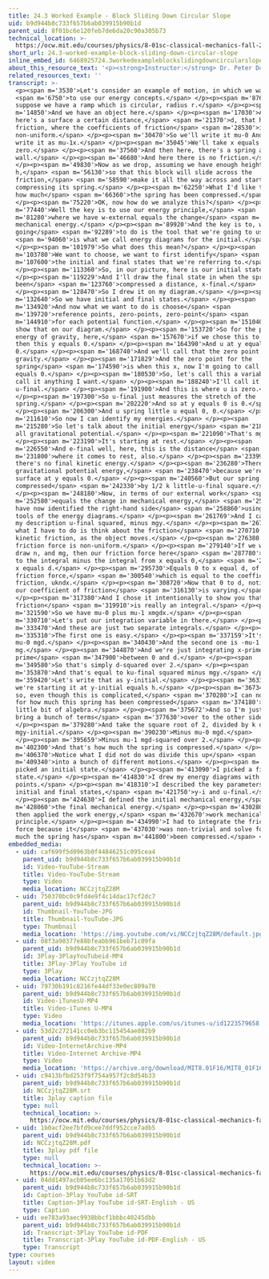 ```yaml
---
title: 24.3 Worked Example - Block Sliding Down Circular Slope
uid: b9d944b8c733f657b6ab039915b90b1d
parent_uid: 8f01bc6e120feb7de6da20c90a305b73
technical_location: >-
  https://ocw.mit.edu/courses/physics/8-01sc-classical-mechanics-fall-2016/week-8-potential-energy-and-energy-conservation/24.3-worked-example-block-sliding-down-circular-slope/24.3-worked-example-block-sliding-down-circular-slope
short_url: 24.3-worked-example-block-sliding-down-circular-slope
inline_embed_id: 6468925724.3workedexampleblockslidingdowncircularslope76190925
about_this_resource_text: '<p><strong>Instructor:</strong> Dr. Peter Dourmashkin</p>'
related_resources_text: ''
transcript: >-
  <p><span m='3530'>Let's consider an example of motion, in which we want</span>
  <span m='6750'>to use our energy concepts.</span> </p><p><span m='8760'>So
  suppose we have a ramp which is circular, radius r.</span> </p><p><span
  m='14850'>And we have an object here.</span> </p><p><span m='17030'>And now,
  here's a surface a certain distance,</span> <span m='21370'>d, that has
  friction, where the coefficients of friction</span> <span m='28530'>is
  non-uniform.</span> </p><p><span m='30470'>So we'll write it mu-0 And we'll
  write it as mu-1x.</span> </p><p><span m='35045'>We'll take x equals
  zero.</span> </p><p><span m='37560'>And then here, there's a spring and a
  wall.</span> </p><p><span m='46680'>And here there is no friction.</span>
  </p><p><span m='49830'>Now as we drop, assuming we have enough height here,
  h,</span> <span m='56130'>so that this block will slide across the
  friction,</span> <span m='58590'>make it all the way across and start
  compressing its spring.</span> </p><p><span m='62250'>What I'd like to find is
  how much</span> <span m='66360'>the spring has been compressed.</span>
  </p><p><span m='75220'>OK, now how do we analyze this?</span> </p><p><span
  m='77440'>Well the key is to use our energy principle,</span> <span
  m='81280'>where we have w-external equals the change</span> <span m='86710'>in
  mechanical energy.</span> </p><p><span m='89920'>And the key is to, what we're
  going</span> <span m='92289'>to do is the tool that we're going to use</span>
  <span m='94060'>is what we call energy diagrams for the initial.</span>
  </p><p><span m='101979'>So what does this mean?</span> </p><p><span
  m='103780'>We want to choose, we want to first identify</span> <span
  m='107600'>the initial and final states that we're referring to.</span>
  </p><p><span m='113360'>So, in our picture, here is our initial state.</span>
  </p><p><span m='119229'>And I'll draw the final state in when the spring has
  been</span> <span m='123760'>compressed a distance, x-final.</span>
  </p><p><span m='128470'>So I drew it on my diagram.</span> </p><p><span
  m='132640'>So we have initial and final states.</span> </p><p><span
  m='134920'>And now what we want to do is choose</span> <span
  m='139720'>reference points, zero-points, zero-point</span> <span
  m='144910'>for each potential function.</span> </p><p><span m='151040'>And
  show that on our diagram.</span> </p><p><span m='153720'>So for the potential
  energy of gravity, here,</span> <span m='157670'>if we chose this to be y,
  then this y equals 0.</span> </p><p><span m='164390'>And u at y equals 0 is
  0.</span> </p><p><span m='168740'>And we'll call that the zero point for
  gravity.</span> </p><p><span m='171829'>And the zero point for the
  spring</span> <span m='174590'>is when this x, now I'm going to call here x
  equals 0.</span> </p><p><span m='180530'>So, let's call this a variable, I can
  call it anything I want.</span> </p><p><span m='188240'>I'll call it
  u-final.</span> </p><p><span m='191900'>And this is where u is zero.</span>
  </p><p><span m='197300'>So u-final just measures the stretch of the
  spring.</span> </p><p><span m='202220'>And so at y equals 0 is 0.</span>
  </p><p><span m='206300'>And u spring little u equal 0, 0.</span> </p><p><span
  m='211610'>So now I can identify my energies.</span> </p><p><span
  m='215280'>So let's talk about the initial energy</span> <span m='218030'>is
  all gravitational potential.</span> </p><p><span m='221090'>That's mgy.</span>
  </p><p><span m='223190'>It's starting at rest.</span> </p><p><span
  m='226550'>And e-final well, here, this is the distance</span> <span
  m='231800'>where it comes to rest, also.</span> </p><p><span m='233990'>So
  there's no final kinetic energy.</span> </p><p><span m='236280'>There's no
  gravitational potential energy,</span> <span m='238470'>because we're on the
  surface at y equals 0.</span> </p><p><span m='240560'>But our spring has been
  compressed</span> <span m='242330'>by 1/2 k little-u-final square.</span>
  </p><p><span m='248180'>Now, in terms of our external work</span> <span
  m='252580'>equals the change in mechanical energy,</span> <span m='256010'>we
  have now identified the right-hand side</span> <span m='258860'>using these
  tools of the energy diagrams.</span> </p><p><span m='261769'>And I can write
  my description u-final squared, minus mgy.</span> </p><p><span m='267500'>Now
  what I have to do is think about the friction</span> <span m='270710'>force, f
  kinetic friction, as the object moves.</span> </p><p><span m='276380'>This
  friction force is non-uniform.</span> </p><p><span m='279140'>If we were to
  draw n, and mg, then our friction force here</span> <span m='287780'>is equal
  to the integral minus the integral from x equals 0,</span> <span m='293000'>to
  x equals d.</span> </p><p><span m='295730'>Equals 0 to x equal d, of the
  friction force,</span> <span m='300540'>which is equal to the coefficient of
  friction, ukndx.</span> </p><p><span m='308720'>Now that 0 to d, notice that
  our coefficient of friction</span> <span m='316130'>is varying.</span>
  </p><p><span m='317380'>And I chose it intentionally to show you that
  friction</span> <span m='319910'>is really an integral.</span> </p><p><span
  m='321590'>So we have mu-0 plus mu-1 xmgdx.</span> </p><p><span
  m='330710'>Let's put our integration variable in there.</span> </p><p><span
  m='333470'>And these are just two separate integrals.</span> </p><p><span
  m='335310'>The first one is easy.</span> </p><p><span m='337159'>It's minus
  mu-0 mgd.</span> </p><p><span m='340430'>And the second one is -mu-1
  mg.</span> </p><p><span m='344870'>And we're just integrating x-prime, dx
  prime</span> <span m='347900'>between 0 and d.</span> </p><p><span
  m='349580'>So that's simply d-squared over 2.</span> </p><p><span
  m='353870'>And that's equal to ku-final squared minus mgy.</span> </p><p><span
  m='359420'>Let's write that as y-initial.</span> </p><p><span m='363370'>And
  we're starting it at y-initial equals h.</span> </p><p><span m='367340'>And
  so, even though this is complicated,</span> <span m='370280'>I can now solve
  for how much this spring has been compressed</span> <span m='374180'>with a
  little bit of algebra.</span> </p><p><span m='375672'>And so I'm just going to
  bring a bunch of terms</span> <span m='377630'>over to the other side.</span>
  </p><p><span m='379280'>And take the square root of 2, divided by k of
  mgy-initial.</span> </p><p><span m='390230'>Minus mu-0 mgd.</span>
  </p><p><span m='395659'>Minus mu-1 mgd-squared over 2.</span> </p><p><span
  m='402300'>And that's how much the spring is compressed.</span> </p><p><span
  m='406370'>Notice what I did not do was divide this up</span> <span
  m='409340'>into a bunch of different motions.</span> </p><p><span m='411110'>I
  picked an initial state.</span> </p><p><span m='413090'>I picked a final
  state.</span> </p><p><span m='414830'>I drew my energy diagrams with my zero
  points.</span> </p><p><span m='418310'>I described the key parameters of
  initial and final states,</span> <span m='421750'>y-i and u-final.</span>
  </p><p><span m='424630'>I defined the initial mechanical energy,</span> <span
  m='428060'>the final mechanical energy.</span> </p><p><span m='430280'>And
  then applied the work energy,</span> <span m='432670'>work mechanical energy
  principle.</span> </p><p><span m='434990'>I had to integrate the friction
  force because it</span> <span m='437030'>was non-trivial and solve for how
  much the spring has</span> <span m='441800'>been compressed.</span> </p>
embedded_media:
  - uid: caf699f5d0963b0f44846251c095cea4
    parent_uid: b9d944b8c733f657b6ab039915b90b1d
    id: Video-YouTube-Stream
    title: Video-YouTube-Stream
    type: Video
    media_location: NCCzjtqZ28M
  - uid: 750370bc0c9fd4e9f4c14dac17cf2dc7
    parent_uid: b9d944b8c733f657b6ab039915b90b1d
    id: Thumbnail-YouTube-JPG
    title: Thumbnail-YouTube-JPG
    type: Thumbnail
    media_location: 'https://img.youtube.com/vi/NCCzjtqZ28M/default.jpg'
  - uid: 08f3a90377e88bfeabb961beb71c09fa
    parent_uid: b9d944b8c733f657b6ab039915b90b1d
    id: 3Play-3PlayYouTubeid-MP4
    title: 3Play-3Play YouTube id
    type: 3Play
    media_location: NCCzjtqZ28M
  - uid: 79730b191c8216fe44df33e0ec809a70
    parent_uid: b9d944b8c733f657b6ab039915b90b1d
    id: Video-iTunesU-MP4
    title: Video-iTunes U-MP4
    type: Video
    media_location: 'https://itunes.apple.com/us/itunes-u/id1223579658'
  - uid: 53d2c272141cc0eb3bc115454ae082b9
    parent_uid: b9d944b8c733f657b6ab039915b90b1d
    id: Video-InternetArchive-MP4
    title: Video-Internet Archive-MP4
    type: Video
    media_location: 'https://archive.org/download/MIT8.01F16/MIT8_01F16_L24v03_360p.mp4'
  - uid: c9413bfbd253f9f754a957f2c8d54b33
    parent_uid: b9d944b8c733f657b6ab039915b90b1d
    id: NCCzjtqZ28M.srt
    title: 3play caption file
    type: null
    technical_location: >-
      https://ocw.mit.edu/courses/physics/8-01sc-classical-mechanics-fall-2016/week-8-potential-energy-and-energy-conservation/24.3-worked-example-block-sliding-down-circular-slope/24.3-worked-example-block-sliding-down-circular-slope/NCCzjtqZ28M.srt
  - uid: 1b0acf2ee7bfd9cee7ddf952cce7adb5
    parent_uid: b9d944b8c733f657b6ab039915b90b1d
    id: NCCzjtqZ28M.pdf
    title: 3play pdf file
    type: null
    technical_location: >-
      https://ocw.mit.edu/courses/physics/8-01sc-classical-mechanics-fall-2016/week-8-potential-energy-and-energy-conservation/24.3-worked-example-block-sliding-down-circular-slope/24.3-worked-example-block-sliding-down-circular-slope/NCCzjtqZ28M.pdf
  - uid: 04dd1497acb05ee6bc135a17051b63d2
    parent_uid: b9d944b8c733f657b6ab039915b90b1d
    id: Caption-3Play YouTube id-SRT
    title: Caption-3Play YouTube id-SRT-English - US
    type: Caption
  - uid: ee783a93aec9938bbcf1bbbc40245dbb
    parent_uid: b9d944b8c733f657b6ab039915b90b1d
    id: Transcript-3Play YouTube id-PDF
    title: Transcript-3Play YouTube id-PDF-English - US
    type: Transcript
type: courses
layout: video
---
```

